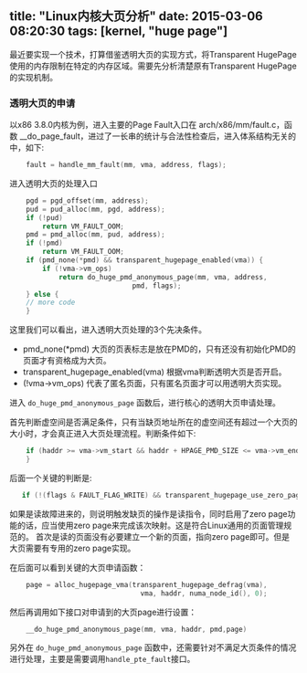 title: "Linux内核大页分析"
date: 2015-03-06 08:20:30
tags: [kernel, "huge page"]
---

最近要实现一个技术，打算借鉴透明大页的实现方式，将Transparent HugePage使用的内存限制在特定的内存区域。需要先分析清楚原有Transparent HugePage的实现机制。

<!-- more -->

### 透明大页的申请

以x86 3.8.0内核为例，进入主要的Page Fault入口在 arch/x86/mm/fault.c，函数 __do_page_fault，进过了一长串的统计与合法性检查后，进入体系结构无关的中，如下:

``` c
    fault = handle_mm_fault(mm, vma, address, flags);
```

进入透明大页的处理入口

``` c
    pgd = pgd_offset(mm, address);
    pud = pud_alloc(mm, pgd, address);
    if (!pud)
        return VM_FAULT_OOM;
    pmd = pmd_alloc(mm, pud, address);
    if (!pmd)
        return VM_FAULT_OOM;
    if (pmd_none(*pmd) && transparent_hugepage_enabled(vma)) {
        if (!vma->vm_ops)
            return do_huge_pmd_anonymous_page(mm, vma, address,
                              pmd, flags);
    } else {
    // more code
    }
```

这里我们可以看出，进入透明大页处理的3个先决条件。

* pmd_none(*pmd) 大页的页表标志是放在PMD的，只有还没有初始化PMD的页面才有资格成为大页。
* transparent_hugepage_enabled(vma) 根据vma判断透明大页是否开启。
* (!vma->vm_ops) 代表了匿名页面，只有匿名页面才可以用透明大页实现。


进入 `do_huge_pmd_anonymous_page` 函数后，进行核心的透明大页申请处理。

首先判断虚空间是否满足条件，只有当缺页地址所在的虚空间还有超过一个大页的大小时，才会真正进入大页处理流程。判断条件如下:

``` c
    if (haddr >= vma->vm_start && haddr + HPAGE_PMD_SIZE <= vma->vm_end) {
    }
```

后面一个关键的判断是:

``` c
   if (!(flags & FAULT_FLAG_WRITE) && transparent_hugepage_use_zero_page()) {}
```

如果是读故障进来的，则说明触发缺页的操作是读指令，同时启用了zero page功能的话，应当使用zero page来完成该次映射。这是符合Linux通用的页面管理规范的。
首次是读的页面没有必要建立一个新的页面，指向zero page即可。但是大页需要有专用的zero page实现。

在后面可以看到关键的大页申请函数：

``` c
    page = alloc_hugepage_vma(transparent_hugepage_defrag(vma),
                                vma, haddr, numa_node_id(), 0);
```

然后再调用如下接口对申请到的大页page进行设置：

``` c
    __do_huge_pmd_anonymous_page(mm, vma, haddr, pmd,page)
```

另外在 `do_huge_pmd_anonymous_page` 函数中，还需要针对不满足大页条件的情况进行处理，主要是需要调用`handle_pte_fault`接口。



